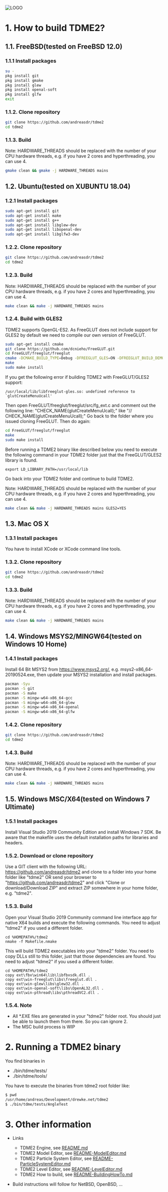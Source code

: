 ![LOGO](https://raw.githubusercontent.com/andreasdr/tdme2/master/resources/logos/github-logo.png)

# 1. How to build TDME2?

## 1.1. FreeBSD(tested on FreeBSD 12.0)
### 1.1.1 Install packages

```bash
su -
pkg install git
pkg install gmake
pkg install glew
pkg install openal-soft
pkg install glfw
exit
```

### 1.1.2. Clone repository

```bash
git clone https://github.com/andreasdr/tdme2
cd tdme2
```

### 1.1.3. Build

Note: HARDWARE_THREADS should be replaced with the number of your CPU hardware threads, e.g. if you have 2 cores and hyperthreading, you can use 4.

```bash
gmake clean && gmake -j HARDWARE_THREADS mains
```

## 1.2. Ubuntu(tested on XUBUNTU 18.04)
### 1.2.1 Install packages

```bash
sudo apt-get install git
sudo apt-get install make
sudo apt-get install g++
sudo apt-get install libglew-dev
sudo apt-get install libopenal-dev
sudo apt-get install libglfw3-dev
```

### 1.2.2. Clone repository

```bash
git clone https://github.com/andreasdr/tdme2
cd tdme2
```

### 1.2.3. Build

Note: HARDWARE_THREADS should be replaced with the number of your CPU hardware threads, e.g. if you have 2 cores and hyperthreading, you can use 4.

```bash
make clean && make -j HARDWARE_THREADS mains
```

### 1.2.4. Build with GLES2

TDME2 supports OpenGL-ES2. As FreeGLUT does not include support for GLES2 by default we need to compile our own version of FreeGLUT.

```bash
sudo apt-get install cmake
git clone https://github.com/dcnieho/FreeGLUT.git
cd FreeGLUT/freeglut/freeglut
cmake -DCMAKE_BUILD_TYPE=Debug -DFREEGLUT_GLES=ON -DFREEGLUT_BUILD_DEMOS=NO
make
sudo make install
```

If you get the following error if building TDME2 with FreeGLUT/GLES2 support:
```
/usr/local/lib/libfreeglut-gles.so: undefined reference to `glutCreateMenuUcall'
```

Then open FreeGLUT/freeglut/freeglut/src/fg_ext.c and comment out the following line: "CHECK_NAME(glutCreateMenuUcall);" like "// CHECK_NAME(glutCreateMenuUcall);"
Go back to the folder where you issued cloning FreeGLUT. Then do again:

```bash
cd FreeGLUT/freeglut/freeglut
make
sudo make install
```

Before running a TDME2 binary like described below you need to execute the following command in your TDME2 folder just that the FreeGLUT/GLES2 library is found.

```
export LD_LIBRARY_PATH=/usr/local/lib
```

Go back into your TDME2 folder and continue to build TDME2.

Note: HARDWARE_THREADS should be replaced with the number of your CPU hardware threads, e.g. if you have 2 cores and hyperthreading, you can use 4.

```bash
make clean && make -j HARDWARE_THREADS mains GLES2=YES
```

## 1.3. Mac OS X
### 1.3.1 Install packages
You have to install XCode or XCode command line tools.

### 1.3.2. Clone repository

```bash
git clone https://github.com/andreasdr/tdme2
cd tdme2
```

### 1.3.3. Build

Note: HARDWARE_THREADS should be replaced with the number of your CPU hardware threads, e.g. if you have 2 cores and hyperthreading, you can use 4.

```bash
make clean && make -j HARDWARE_THREADS mains
```

## 1.4. Windows MSYS2/MINGW64(tested on Windows 10 Home)
### 1.4.1 Install packages
Install 64 Bit MSYS2 from https://www.msys2.org/, e.g. msys2-x86_64-20190524.exe, then update your MSYS2 installation and install packages.

```bash 
pacman -Syu
pacman -S git
pacman -S make
pacman -S mingw-w64-x86_64-gcc
pacman -S mingw-w64-x86_64-glew
pacman -S mingw-w64-x86_64-openal
pacman -S mingw-w64-x86_64-glfw
```

### 1.4.2. Clone repository

```bash
git clone https://github.com/andreasdr/tdme2
cd tdme2
```

### 1.4.3. Build

Note: HARDWARE_THREADS should be replaced with the number of your CPU hardware threads, e.g. if you have 2 cores and hyperthreading, you can use 4.

```bash
make clean && make -j HARDWARE_THREADS mains
```

## 1.5. Windows MSC/X64(tested on Windows 7 Ultimate)
### 1.5.1 Install packages
Install Visual Studio 2019 Community Edition and install Windows 7 SDK. Be aware that the makefile uses the default installation paths for libraries and headers.

### 1.5.2. Download or clone repository

Use a GIT client with the following URL: https://github.com/andreasdr/tdme2 and clone to a folder into your home folder like "tdme2" OR 
send your browser to "https://github.com/andreasdr/tdme2" and click "Clone or download/Download ZIP" and extract ZIP somewhere in your home folder, e.g. "tdme2".

### 1.5.3. Build

Open your Visual Studio 2019 Community command line interface app for native X64 builds and execute the following commands. 
You need to adjust "tdme2" if you used a different folder.

```
cd %HOMEPATH%/tdme2
nmake -f Makefile.nmake
```

This will build TDME2 executables into your "tdme2" folder. You need to copy DLLs still to this folder, just that those dependencies are found.
You need to adjust "tdme2" if you used a different folder.

```
cd %HOMEPATH%/tdme2
copy ext\fbx\win64\lib\libfbxsdk.dll .
copy ext\win-freeglut\libs\freeglut.dll .
copy ext\win-glew\libs\glew32.dll .
copy ext\win-openal-soft\libs\OpenAL32.dll .
copy ext\win-pthread\libs\pthreadVC2.dll .
```

### 1.5.4. Note
- All *.EXE files are generated in your "tdme2" folder root. You should just be able to launch them from there. So you can ignore 2.
- The MSC build process is WIP

# 2. Running a TDME2 binary

You find binaries in
- ./bin/tdme/tests/
- ./bin/tdme/tools/

You have to execute the binaries from tdme2 root folder like:

```bash
$ pwd
/usr/home/andreas/Development/drewke.net/tdme2
$ ./bin/tdme/tests/AngleTest
```

# 3. Other information

- Links
    - TDME2 Engine, see [README.md](./README.md)
    - TDME2 Model Editor, see [README-ModelEditor.md](./README-ModelEditor.md)
    - TDME2 Particle System Editor, see [README-ParticleSystemEditor.md](./README-ParticleSystemEditor.md)
    - TDME2 Level Editor, see [README-LevelEditor.md](./README-LevelEditor.md)
    - TDME2 How to build, see [README-BuildingHowTo.md](./README-BuildingHowTo.md)

- Build instructions will follow for NetBSD, OpenBSD, ...
 
